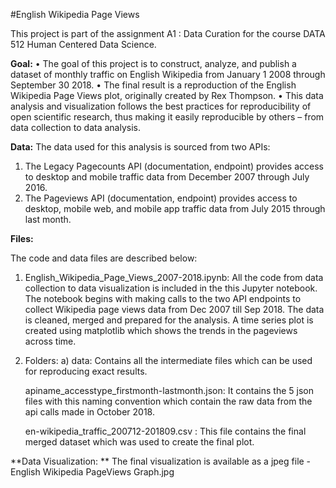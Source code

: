 #English Wikipedia Page Views

This project is part of the assignment A1 : Data Curation for the course DATA 512 Human Centered Data Science.  

**Goal:**
•	The goal of this project is to construct, analyze, and publish a dataset of monthly traffic on English Wikipedia from January 1 2008 through September 30 2018.
•	The final result is a reproduction of  the English Wikipedia Page Views plot, originally created by Rex Thompson.
•	This data analysis and visualization follows the best practices for reproducibility of open scientific research, thus making it easily reproducible by others – from data collection to data analysis.

**Data:**
The data used for this analysis is sourced from two APIs:
1.	The Legacy Pagecounts API (documentation, endpoint) provides access to desktop and mobile traffic data from December 2007 through July 2016.  
2.	The Pageviews API (documentation, endpoint) provides access to desktop, mobile web, and mobile app traffic data from July 2015 through last month.  
  
**Files:**

The code and data files are described below:
1)	English_Wikipedia_Page_Views_2007-2018.ipynb:  All the code from data collection to data visualization is included in the this Jupyter notebook. The notebook begins with making calls to the two API endpoints to collect Wikipedia page views data from Dec 2007 till Sep 2018. The data is cleaned, merged and prepared for the analysis. A time series plot is created using matplotlib which shows the trends in the pageviews across time.
2)	Folders:
  a)	data: Contains all the intermediate files which can be used for reproducing exact results. 

      apiname_accesstype_firstmonth-lastmonth.json: It contains the 5 json files with this naming convention which contain the raw data   from the api calls made in October 2018.  

      en-wikipedia_traffic_200712-201809.csv : This file contains the final merged dataset which was used to create the final plot.

**Data Visualization: ** 
The final visualization is available as a jpeg file - English Wikipedia PageViews Graph.jpg  



